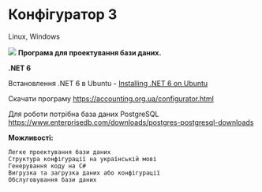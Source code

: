 # Конфігуратор 3
Linux, Windows

 <img src="https://accounting.org.ua/images/configuration.png" /> <b>Програма для проектування бази даних.</b>

<b>.NET 6</b>

  Встановлення .NET 6 в Ubuntu - [Installing .NET 6 on Ubuntu](https://github.com/dotnet/core/issues/7699)

  Скачати програму      https://accounting.org.ua/configurator.html <br/>
  
  Для роботи потрібна база даних PostgreSQL https://www.enterprisedb.com/downloads/postgres-postgresql-downloads <br/>
  
 <b>Можливості:</b>
    
    Легке проектування бази даних
    Структура конфігурації на українській мові
    Генерування коду на C#
    Вигрузка та загрузка даних або конфігурації
    Обслуговування бази даних
    

